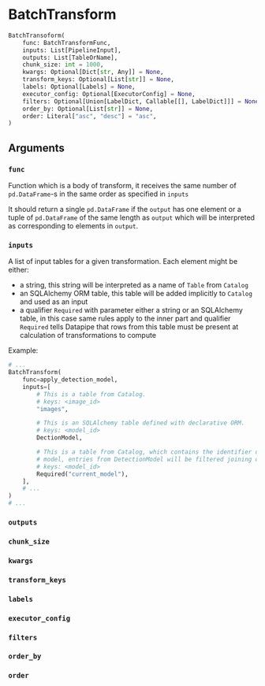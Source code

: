 # BatchTransform

```python
BatchTransoform(
    func: BatchTransformFunc,
    inputs: List[PipelineInput],
    outputs: List[TableOrName],
    chunk_size: int = 1000,
    kwargs: Optional[Dict[str, Any]] = None,
    transform_keys: Optional[List[str]] = None,
    labels: Optional[Labels] = None,
    executor_config: Optional[ExecutorConfig] = None,
    filters: Optional[Union[LabelDict, Callable[[], LabelDict]]] = None,
    order_by: Optional[List[str]] = None,
    order: Literal["asc", "desc"] = "asc",
)
```

## Arguments

### `func`

Function which is a body of transform, it receives the same number of
`pd.DataFrame`-s in the same order as specified in `inputs`

It should return a single `pd.DataFrame` if the `output` has one element or a
tuple of `pd.DataFrame` of the same length as `output` which will be interpreted
as corresponding to elements in `output`.

### `inputs`

A list of input tables for a given transformation. Each element might be either:

* a string, this string will be interpreted as a name of `Table` from `Catalog`
* an SQLAlchemy ORM table, this table will be added implicitly to `Catalog` and
  used as an input
* a qualifier `Required` with parameter either a string or an SQLAlchemy table,
  in this case same rules apply to the inner part and qualifier `Required` tells
  Datapipe that rows from this table must be present at calculation of
  transformations to compute

Example:

```python
# ...
BatchTransform(
    func=apply_detection_model,
    inputs=[
        # This is a table from Catalog.
        # keys: <image_id>
        "images",

        # This is an SQLAlchemy table defined with declarative ORM.
        # keys: <model_id>
        DectionModel,

        # This is a table from Catalog, which contains the identifier of current 
        # model, entries from DetectionModel will be filtered joining on `model_id`.
        # keys: <model_id>
        Required("current_model"),
    ],
    # ...
)
# ...
```

### `outputs`

### `chunk_size`

### `kwargs`

### `transform_keys`

### `labels`

### `executor_config`

### `filters`

### `order_by`

### `order`
